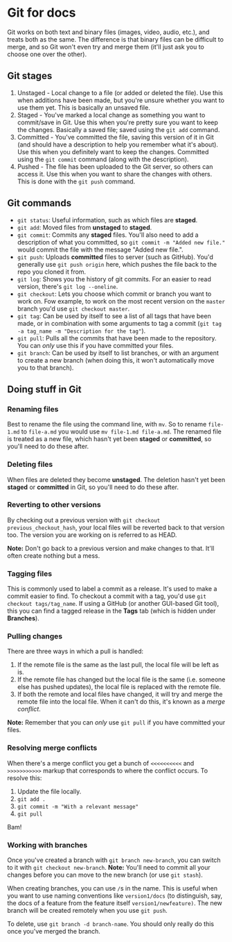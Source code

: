 # Git for docs

Git works on both text and binary files (images, video, audio, etc.), and treats both as the same. The difference is that binary files can be difficult to merge, and so Git won't even try and merge them (it'll just ask you to choose one over the other).

## Git stages
1. Unstaged - Local change to a file (or added or deleted the file). Use this when additions have been made, but you're unsure whether you want to use them yet. This is basically an unsaved file.
2. Staged - You've marked a local change as something you want to commit/save in Git. Use this when you're pretty sure you want to keep the changes. Basically a saved file; saved using the `git add` command.
3. Committed - You've committed the file, saving this version of it in Git (and should have a description to help you remember what it's about). Use this when you definitely want to keep the changes. Committed using the `git commit` command (along with the description).
4. Pushed - The file has been uploaded to the Git server, so others can access it. Use this when you want to share the changes with others. This is done with the `git push` command.

## Git commands
- `git status`: Useful information, such as which files are **staged**.
- `git add`: Moved files from **unstaged** to **staged**.
- `git commit`: Commits any **staged** files. You'll also need to add a description of what you committed, so `git commit -m "Added new file."` would commit the file with the message "Added new file.".
- `git push`: Uploads **committed** files to server (such as GitHub). You'd generally use `git push origin` here, which pushes the file back to the repo you cloned it from.
- `git log`: Shows you the history of git commits. For an easier to read version, there's `git log --oneline`.
- `git checkout`: Lets you choose which commit or branch you want to work on. Fow example, to work on the most recent version on the `master` branch you'd use `git checkout master`.
- `git tag`: Can be used by itself to see a list of all tags that have been made, or in combination with some arguments to tag a commit (`git tag -a tag_name -m "Description for the tag"`).
- `git pull`: Pulls all the commits that have been made to the repository. You can *only* use this if you have committed your files.
- `git branch`: Can be used by itself to list branches, or with an argument to create a new branch (when doing this, it won't automatically move you to that branch). 

## Doing stuff in Git

### Renaming files
Best to rename the file using the command line, with `mv`. So to rename `file-1.md` to `file-a.md` you would use `mv file-1.md file-a.md`. The renamed file is treated as a new file, which hasn't yet been **staged** or **committed**, so you'll need to do these after.

### Deleting files
When files are deleted they become **unstaged**. The deletion hasn't yet been **staged** or **committed** in Git, so you'll need to do these after.

### Reverting to other versions
By checking out a previous version with `git checkout previous_checkout_hash`, your local files will be reverted back to that version too. The version you are working on is referred to as HEAD.

**Note:** Don't go back to a previous version and make changes to that. It'll often create nothing but a mess.

### Tagging files
This is commonly used to label a commit as a release. It's used to make a commit easier to find. To checkout a commit with a tag, you'd use `git checkout tags/tag_name`. If using a GitHub (or another GUI-based Git tool), this you can find a tagged release in the **Tags** tab (which is hidden under **Branches**).

### Pulling changes
There are three ways in which a pull is handled:
1. If the remote file is the same as the last pull, the local file will be left as is.
2. If the remote file has changed but the local file is the same (i.e. someone else has pushed updates), the local file is replaced with the remote file.
3. If both the remote and local files have changed, it will try and merge the remote file into the local file. When it can't do this, it's known as a *merge conflict*.

**Note:** Remember that you can *only* use `git pull` if you have committed your files.

### Resolving merge conflicts
When there's a merge conflict you get a bunch of `<<<<<<<<<<` and `>>>>>>>>>>>` markup that corresponds to where the conflict occurs. To resolve this: 
1. Update the file locally.
2. `git add .` 
3. `git commit -m "With a relevant message"`
4. `git pull`

Bam!

### Working with branches
Once you've created a branch with `git branch new-branch`, you can switch to it with `git checkout new-branch`.
**Note:** You'll need to commit all your changes before you can move to the new branch (or use `git stash`).

When creating branches, you can use `/`s in the name. This is useful when you want to use naming conventions like `version1/docs` (to distinguish, say, the docs of a feature from the feature itself `version1/newfeature)`. The new branch will be created remotely when you use `git push`.

To delete, use `git branch -d branch-name`. You should only really do this once you've merged the branch.